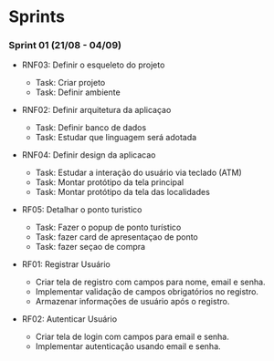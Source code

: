 # Sprints

### Sprint 01 (21/08 - 04/09)

- RNF03: Definir o esqueleto do projeto
    - Task: Criar projeto
    - Task: Definir ambiente

- RNF02: Definir arquitetura da aplicaçao
    - Task: Definir banco de dados
    - Task: Estudar que linguagem será adotada

- RNF04: Definir design da aplicacao
   - Task: Estudar a interação do usuário via teclado (ATM)
   - Task: Montar protótipo da tela principal
   - Task: Montar protótipo da tela das localidades

- RF05: Detalhar o ponto turistico
   - Task: Fazer o popup de ponto turístico
   - Task: fazer card de apresentaçao de ponto
   - Task: fazer seçao de compra

- RF01: Registrar Usuário
    - Criar tela de registro com campos para nome, email e senha.
    - Implementar validação de campos obrigatórios no registro.
    - Armazenar informações de usuário após o registro.

- RF02: Autenticar Usuário
    - Criar tela de login com campos para email e senha.
    - Implementar autenticação usando email e senha.
